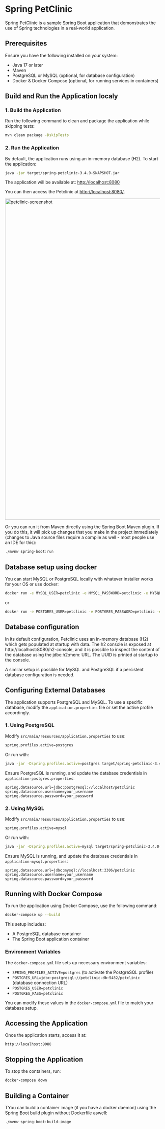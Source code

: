 # Spring PetClinic

Spring PetClinic is a sample Spring Boot application that demonstrates the use of Spring technologies in a real-world application.

## Prerequisites

Ensure you have the following installed on your system:
- Java 17 or later
- Maven
- PostgreSQL or MySQL (optional, for database configuration)
- Docker & Docker Compose (optional, for running services in containers)

## Build and Run the Application localy

### 1. Build the Application

Run the following command to clean and package the application while skipping tests:

```sh
mvn clean package -DskipTests
```

### 2. Run the Application

By default, the application runs using an in-memory database (H2). To start the application:

```sh
java -jar target/spring-petclinic-3.4.0-SNAPSHOT.jar
```

The application will be available at: [http://localhost:8080](http://localhost:8080)

You can then access the Petclinic at <http://localhost:8080/>.

<img width="1042" alt="petclinic-screenshot" src="https://cloud.githubusercontent.com/assets/838318/19727082/2aee6d6c-9b8e-11e6-81fe-e889a5ddfded.png">

Or you can run it from Maven directly using the Spring Boot Maven plugin. If you do this, it will pick up changes that you make in the project immediately (changes to Java source files require a compile as well - most people use an IDE for this):

```bash
./mvnw spring-boot:run
```

## Database setup using docker
You can start MySQL or PostgreSQL locally with whatever installer works for your OS or use docker:

```bash
docker run -e MYSQL_USER=petclinic -e MYSQL_PASSWORD=petclinic -e MYSQL_ROOT_PASSWORD=root -e MYSQL_DATABASE=petclinic -p 3306:3306 mysql:9.1
```

or

```bash
docker run -e POSTGRES_USER=petclinic -e POSTGRES_PASSWORD=petclinic -e POSTGRES_DB=petclinic -p 5432:5432 postgres:17.0
```

## Database configuration
In its default configuration, Petclinic uses an in-memory database (H2) which gets populated at startup with data. The h2 console is exposed at http://localhost:8080/h2-console, and it is possible to inspect the content of the database using the jdbc:h2:mem:<uuid> URL. The UUID is printed at startup to the console.

A similar setup is possible for MySQL and PostgreSQL if a persistent database configuration is needed.

## Configuring External Databases

The application supports PostgreSQL and MySQL. To use a specific database, modify the `application.properties` file or set the active profile accordingly.

### 1. Using PostgreSQL

Modify `src/main/resources/application.properties` to use:

```sh
spring.profiles.active=postgres
```

Or run with:

```sh
java -jar -Dspring.profiles.active=postgres target/spring-petclinic-3.4.0-SNAPSHOT.jar
```

Ensure PostgreSQL is running, and update the database credentials in `application-postgres.properties`:

```properties
spring.datasource.url=jdbc:postgresql://localhost/petclinic
spring.datasource.username=your_username
spring.datasource.password=your_password
```

### 2. Using MySQL

Modify `src/main/resources/application.properties` to use:

```sh
spring.profiles.active=mysql
```

Or run with:

```sh
java -jar -Dspring.profiles.active=mysql target/spring-petclinic-3.4.0-SNAPSHOT.jar
```

Ensure MySQL is running, and update the database credentials in `application-mysql.properties`:

```properties
spring.datasource.url=jdbc:mysql://localhost:3306/petclinic
spring.datasource.username=your_username
spring.datasource.password=your_password
```

## Running with Docker Compose
To run the application using Docker Compose, use the following command:

```sh
docker-compose up --build
```

This setup includes:
- A PostgreSQL database container
- The Spring Boot application container

### Environment Variables
The `docker-compose.yml` file sets up necessary environment variables:

- `SPRING_PROFILES_ACTIVE=postgres` (to activate the PostgreSQL profile)
- `POSTGRES_URL=jdbc:postgresql://petclinic-db:5432/petclinic` (database connection URL)
- `POSTGRES_USER=petclinic`
- `POSTGRES_PASS=petclinic`

You can modify these values in the `docker-compose.yml` file to match your database setup.

## Accessing the Application
Once the application starts, access it at:

```
http://localhost:8080
```

## Stopping the Application
To stop the containers, run:

```sh
docker-compose down
```

## Building a Container

TYou can build a container image (if you have a docker daemon) using the Spring Boot build plugin without Dockerfile aswell:

```bash
./mvnw spring-boot:build-image
```


